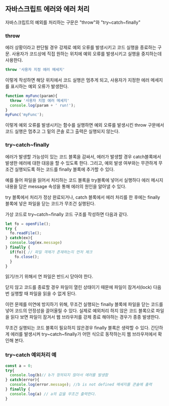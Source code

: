 ## 자바스크립트 에러와 에러 처리

자바스크립트의 예외를 처리하는 구문은 "throw"와 "try~catch~finally" 

### throw
에러 상황이라고 판단될 경우 강제로 예외 오류를 발생시키고 코드 실행을 종료하는 구문.
사용자가 코드상에 직접 원하는 위치에 예외 오류를 발생시키고 실행을 중지하는데 사용한다.

```javascript
throw '사용자 지정 에러 메세지'
```

이렇게 작성하면 해당 위치에서 코드 실행은 멈추게 되고, 사용자가 지정한 에러 메세지를 표시하는 예외 오류가 발생한다.

```javascript
function myFunc(param){
  throw '사용자 지정 에러 메세지'
  console.log(param + ' run!');
}
myFunc('myFunc');
```
이렇게 예외 오류를 발생시키는 함수를 실행하면 예외 오류를 발생시킨 throw 구문에서 코드 실행은 멈추고 그 밑의 콘솔 로그 출력은 실행되지 않는다.


### try~catch~finally
에러가 발생할 가능성이 있는 코드 블록을 감싸서, 에러가 발생할 경우 catch블록에서 발생한 에러에 대한 대응을 할 수 있도록 한다. 그리고, 예외 발생 여부와는 무관하게 무조건 실행되도록 하는 코드를 finally 블록에 추가할 수 있다.

예를 들어 파일을 읽어서 처리하는 코드 블록을 try블록에 넣어서 실행하다 에러 메시지 내용을 담은 message 속성을 통해 에러의 원인을 알아낼 수 있다.

try 블록에서 처리가 정상 완료되거나, catch 블록에서 에러 처리를 한 후에는 finally 블록에 넣은 파일을 닫는 코드가 무조건 실행된다.

가상 코드로 try~catch~finally 코드 구조를 작성하면 다음과 같다.

```javascript
let fo = openFile();
try {
  fo.readFile();
} catch(ex){
  console.log(ex.message)
} finally {
  if(fo){ // 파일 객체가 존재하는지 먼저 체크
    fo.close();
  }
}
```
읽기/쓰기 위해서 연 파일은 반드시 닫아야 한다.

닫지 않고 코드를 종료할 경우 파일이 열린 상태이기 때문에 파일이 잠겨서(lock) 다음 번 실행할 때 파일을 읽을 수 없게 된다.

이런 문제를 미연에 방지하기 위해, 무조건 실행되는 finally 블록에 파일을 닫는 코드를 넣어 코드의 안정성을 끌어올릴 수 있다.
실제로 예외처리 하지 않은 코드 블록으로 파일을 읽다 보면 파일이 잠겨서 웹 브라우저를 강제 종료 해야하는 경우가 종종 발생한다.

무조건 실행되는 코드 블록이 필요하지 않은경우 finally 블록은 생략할 수 있다.
간단하게 에러를 발생시켜 try~catch~finally가 어떤 식으로 동작하는지 웹 브라우저에서 확인해 본다.

### try~catch 예외처리 예

```javascript
const a = 0;
try{
  console.log(b)// b가 정의되지 않아서 에러를 발생함
} catch(error){
  console.log(error.message); //b is not defined 메세지를 콘솔에 출력
} finally {
  console.log(a) // a의 값을 무조건 출력한다.
}
```